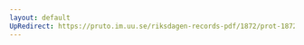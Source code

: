 ```yaml
---
layout: default
UpRedirect: https://pruto.im.uu.se/riksdagen-records-pdf/1872/prot-1872--fk--124/prot-1872--fk--124_000.pdf
---
```

